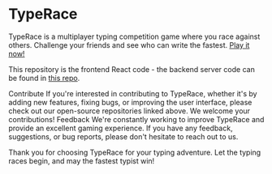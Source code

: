 # TypeRace

TypeRace is a multiplayer typing competition game where you race against others. Challenge your friends and see who can write the fastest. [Play it now!](https://typerace.twentyfive.dev/)

This repository is the frontend React code - the backend server code can be found in [this repo](https://github.com/TwentyFiveSoftware/typerace-server).

Contribute
If you're interested in contributing to TypeRace, whether it's by adding new features, fixing bugs, or improving the user interface, please check out our open-source repositories linked above. We welcome your contributions!
Feedback
We're constantly working to improve TypeRace and provide an excellent gaming experience. If you have any feedback, suggestions, or bug reports, please don't hesitate to reach out to us.

Thank you for choosing TypeRace for your typing adventure. Let the typing races begin, and may the fastest typist win!
